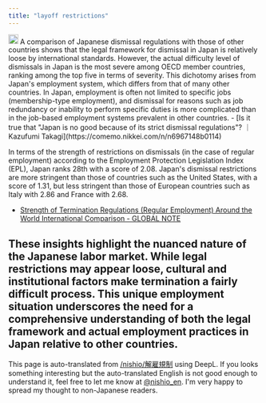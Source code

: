 ```yaml
---
title: "layoff restrictions"
---
```


<img src='https://scrapbox.io/api/pages/nishio-en/gpt/icon' alt='gpt.icon' height="19.5"/>
A comparison of Japanese dismissal regulations with those of other countries shows that the legal framework for dismissal in Japan is relatively loose by international standards. However, the actual difficulty level of dismissals in Japan is the most severe among OECD member countries, ranking among the top five in terms of severity. This dichotomy arises from Japan's employment system, which differs from that of many other countries. In Japan, employment is often not limited to specific jobs (membership-type employment), and dismissal for reasons such as job redundancy or inability to perform specific duties is more complicated than in the job-based employment systems prevalent in other countries.
- [Is it true that "Japan is no good because of its strict dismissal regulations"? ｜Kazufumi Takagi](https://comemo.nikkei.com/n/n6967148b0114)

In terms of the strength of restrictions on dismissals (in the case of regular employment) according to the Employment Protection Legislation Index (EPL), Japan ranks 28th with a score of 2.08. Japan's dismissal restrictions are more stringent than those of countries such as the United States, with a score of 1.31, but less stringent than those of European countries such as Italy with 2.86 and France with 2.68.
- [Strength of Termination Regulations (Regular Employment) Around the World International Comparison - GLOBAL NOTE](https://www.globalnote.jp/post-10405.html)

These insights highlight the nuanced nature of the Japanese labor market. While legal restrictions may appear loose, cultural and institutional factors make termination a fairly difficult process. This unique employment situation underscores the need for a comprehensive understanding of both the legal framework and actual employment practices in Japan relative to other countries.
---
This page is auto-translated from [/nishio/解雇規制](https://scrapbox.io/nishio/解雇規制) using DeepL. If you looks something interesting but the auto-translated English is not good enough to understand it, feel free to let me know at [@nishio_en](https://twitter.com/nishio_en). I'm very happy to spread my thought to non-Japanese readers.